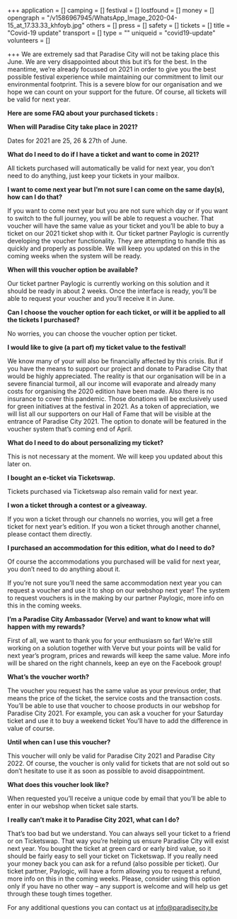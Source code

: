 +++
application = []
camping = []
festival = []
lostfound = []
money = []
opengraph = "/v1586967945/WhatsApp_Image_2020-04-15_at_17.33.33_khfoyb.jpg"
others = []
press = []
safety = []
tickets = []
title = "Covid-19 update"
transport = []
type = ""
uniqueid = "covid19-update"
volunteers = []

+++
We are extremely sad that Paradise City will not be taking place this June. We are very disappointed about this but it’s for the best. In the meantime, we’re already focussed on 2021 in order to give you the best possible festival experience while maintaining our commitment to limit our environmental footprint. This is a severe blow for our organisation and we hope we can count on your support for the future. Of course, all tickets will be valid for next year. 

**Here are some FAQ about your purchased tickets :**

**When will Paradise City take place in 2021?**

Dates for 2021 are 25, 26 & 27th of June.

  
**What do I need to do if I have a ticket and want to come in 2021?**

All tickets purchased will automatically be valid for next year, you don’t need to do anything, just keep your tickets in your mailbox.

  
**I want to come next year but I’m not sure I can come on the same day(s), how can I do that?**

If you want to come next year but you are not sure which day or if you want to switch to the full journey, you will be able to request a voucher. That voucher will have the same value as your ticket and you’ll be able to buy a ticket on our 2021 ticket shop with it. Our ticket partner Paylogic is currently developing the voucher functionality. They are attempting to handle this as quickly and properly as possible. We will keep you updated on this in the coming weeks when the system will be ready.

  
**When will this voucher option be available?**

Our ticket partner Paylogic is currently working on this solution and it should be ready in about 2 weeks. Once the interface is ready, you’ll be able to request your voucher and you’ll receive it in June.

  
  
**Can I choose the voucher option for each ticket, or will it be applied to all the tickets I purchased?**

No worries, you can choose the voucher option per ticket.

  
**I would like to give (a part of) my ticket value to the festival!**

We know many of your will also be financially affected by this crisis. But if you have the means to support our project and donate to Paradise City that would be highly appreciated. The reality is that our organisation will be in a severe financial turmoil, all our income will evaporate and already many costs for organising the 2020 edition have been made. Also there is no insurance to cover this pandemic. Those donations will be exclusively used for green initiatives at the festival in 2021. As a token of appreciation, we will list all our supporters on our Hall of Fame that will be visible at the entrance of Paradise City 2021. The option to donate will be featured in the voucher system that’s coming end of April.

  
**What do I need to do about personalizing my ticket?**

This is not necessary at the moment. We will keep you updated about this later on.

  
**I bought an e-ticket via Ticketswap.**

Tickets purchased via Ticketswap also remain valid for next year.

  
**I won a ticket through a contest or a giveaway.**

If you won a ticket through our channels no worries, you will get a free ticket for next year’s edition. If you won a ticket through another channel, please contact them directly.

  
**I purchased an accommodation for this edition, what do I need to do?**

  
Of course the accommodations you purchased will be valid for next year, you don’t need to do anything about it.

If you’re not sure you’ll need the same accommodation next year you can request a voucher and use it to shop on our webshop next year! The system to request vouchers is in the making by our partner Paylogic, more info on this in the coming weeks.

  
**I’m a Paradise City Ambassador (Verve) and want to know what will happen with my rewards?**

First of all, we want to thank you for your enthusiasm so far! We’re still working on a solution together with Verve but your points will be valid for next year’s program, prices and rewards will keep the same value. More info will be shared on the right channels, keep an eye on the Facebook group!

  
**What’s the voucher worth?**

The voucher you request has the same value as your previous order, that means the price of the ticket, the service costs and the transaction costs. You’ll be able to use that voucher to choose products in our webshop for Paradise City 2021. For example, you can ask a voucher for your Saturday ticket and use it to buy a weekend ticket You’ll have to add the difference in value of course.

  
**Until when can I use this voucher?**

This voucher will only be valid for Paradise City 2021 and Paradise City 2022. Of course, the voucher is only valid for tickets that are not sold out so don’t hesitate to use it as soon as possible to avoid disappointment.

  
**What does this voucher look like?**

When requested you’ll receive a unique code by email that you’ll be able to enter in our webshop when ticket sale starts.

  
**I really can’t make it to Paradise City 2021, what can I do?**

That’s too bad but we understand. You can always sell your ticket to a friend or on Ticketswap. That way you’re helping us ensure Paradise City will exist next year. You bought the ticket at green card or early bird value, so it should be fairly easy to sell your ticket on Ticketswap. If you really need your money back you can ask for a refund (also possible per ticket). Our ticket partner, Paylogic, will have a form allowing you to request a refund, more info on this in the coming weeks. Please, consider using this option only if you have no other way – any support is welcome and will help us get through these tough times together.

For any additional questions you can contact us at info@paradisecity.be